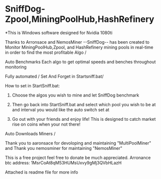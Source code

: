 # SniffDog-Zpool,MiningPoolHub,HashRefinery

*This is Windows software designed for Nvidia 1080ti

Thanks to Arronsace and NemosMiner --SniffDog-- has been created to Monitor MiningPoolHub,Zpool, and HashRefinery mining pools in real-time in order to find the most profitable Algo /

Auto Benchmarks Each algo to get optimal speeds and benches throughout monitoring 

Fully automated / Set And Forget in Startsniff.bat/

How to set in StartSniff.bat:

1) Choose the algos you wish to mine and let SniffDog benchmark

2) Then go back into StartSniff.bat and select which pool you wish to be at and interval you would like the auto switch set at

3) Go out with your friends and enjoy life! This is designed to catch market rise on coins when your not there!

Auto Downloads Miners /   

Thank you to aaronsace for devoloping and maintaining "MultiPoolMiner" and Thank you nemosminer for maintaining "NemosMiner"

This is a free project feel free to donate be much appreciated. Arronance btc address: 1MsrCoAt8qM53HUMsUxvy9gMj3QVbHLazH

Attached is readme file for more info
